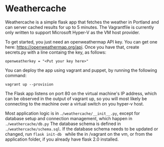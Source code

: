 # Weathercache

Weathercache is a simple flask app that fetches the weather in Portland and can server cached results for up to 5 minutes. The Vagrantfile is currently only written to support Microsoft Hyper-V as the VM host provider. 

To get started, you just need an openweathermap API key. You can get one here:
https://openweathermap.org/api. Once you have that, create secrets.py with a line containg the key, as follows:

    openweatherkey = "<Put your key here>"

You can deploy the app using vagrant and puppet, by running the following command:

    vagrant up --provision

The Flask app listens on port 80 on the virtual machine's IP address, which can be observed in the output of vagrant up, so you will most likely be connecting to the machine over a virtual switch on you hyper-v host. 

Most application logic is in ```./weathercache/__init__.py```, except for database setup and connection management, which happen in ```./weathercache/db.py```
The database schema is defined in ```./weathercache/schema.sql```. If the database schema needs to be updated or changed, run ```flask init-db ``` while the in /vagrant on the vm, or from the application folder, if you already have flask 2.0 installed.
